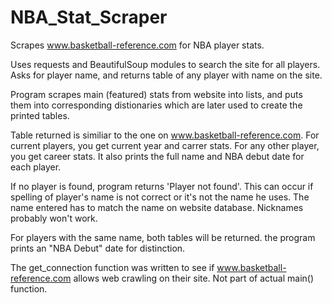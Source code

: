 # NBA_Stat_Scraper
Scrapes www.basketball-reference.com for NBA player stats.

Uses requests and BeautifulSoup modules to search the site for all players. Asks for player name, and returns table 
of any player with name on the site. 

Program scrapes main (featured) stats from website into lists, and puts them into corresponding distionaries which are later used to create the printed tables.

Table returned is similiar to the one on www.basketball-reference.com. For current players, you get current year and carrer stats. For any other player, you get career stats. It also prints the full name and NBA debut date for each player. 

If no player is found, program returns 'Player not found'. This can occur if spelling of player's name is not correct or it's not the name he uses. The name entered has to match the name on website database. Nicknames probably won't work.

For players with the same name, both tables will be returned. the program prints an "NBA Debut" date for distinction. 

The get_connection function was written to see if www.basketball-reference.com allows web crawling on their site. Not part of actual main() function.
